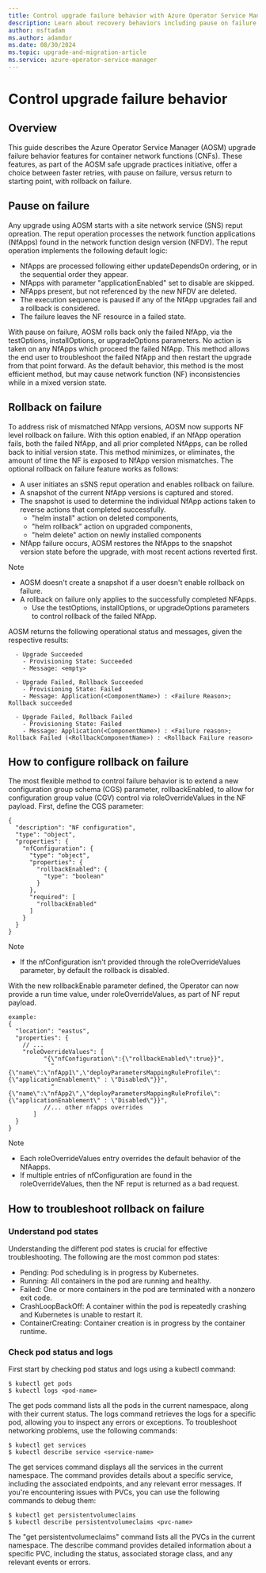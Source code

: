 ```yaml
---
title: Control upgrade failure behavior with Azure Operator Service Manager
description: Learn about recovery behaviors including pause on failure and rollback on failure.
author: msftadam
ms.author: adamdor
ms.date: 08/30/2024
ms.topic: upgrade-and-migration-article
ms.service: azure-operator-service-manager
---
```


# Control upgrade failure behavior

## Overview
This guide describes the Azure Operator Service Manager (AOSM) upgrade failure behavior features for container network functions (CNFs). These features, as part of the AOSM safe upgrade practices initiative, offer a choice between faster retries, with pause on failure, versus return to starting point, with rollback on failure.

## Pause on failure
Any upgrade using AOSM starts with a site network service (SNS) reput opreation. The reput operation processes the network function applications (NfApps) found in the network function design version (NFDV). The reput operation implements the following default logic:
* NfApps are processed following either updateDependsOn ordering, or in the sequential order they appear.
* NfApps with parameter "applicationEnabled" set to disable are skipped.
* NFApps present, but not referenced by the new NFDV are deleted.
* The execution sequence is paused if any of the NfApp upgrades fail and a rollback is considered.
* The failure leaves the NF resource in a failed state.

With pause on failure, AOSM rolls back only the failed NfApp, via the testOptions, installOptions, or upgradeOptions parameters. No action is taken on any NfApps which proceed the failed NfApp.  This method allows the end user to troubleshoot the failed NfApp and then restart the upgrade from that point forward. As the default behavior, this method is the most efficient method, but may cause network function (NF) inconsistencies while in a mixed version state. 

## Rollback on failure
To address risk of mismatched NfApp versions, AOSM now supports NF level rollback on failure. With this option enabled, if an NfApp operation fails, both the failed NfApp, and all prior completed NfApps, can be rolled back to initial version state. This method minimizes, or eliminates, the amount of time the NF is exposed to NfApp version mismatches. The optional rollback on failure feature works as follows:
* A user initiates an sSNS reput operation and enables rollback on failure.
* A snapshot of the current NfApp versions is captured and stored.
* The snapshot is used to determine the individual NfApp actions taken to reverse actions that completed successfully.
  - "helm install" action on deleted components,
  - "helm rollback" action on upgraded components,
  - "helm delete" action on newly installed components
* NfApp failure occurs, AOSM restores the NfApps to the snapshot version state before the upgrade, with most recent actions reverted first.

> [!NOTE]
> * AOSM doesn't create a snapshot if a user doesn't enable rollback on failure.
> * A rollback on failure only applies to the successfully completed NFApps.
>   - Use the testOptions, installOptions, or upgradeOptions parameters to control rollback of the failed NfApp.

AOSM returns the following operational status and messages, given the respective results:
```
  - Upgrade Succeeded
    - Provisioning State: Succeeded
    - Message: <empty>
```
```
  - Upgrade Failed, Rollback Succeeded
    - Provisioning State: Failed
    - Message: Application(<ComponentName>) : <Failure Reason>; Rollback succeeded
```
```
  - Upgrade Failed, Rollback Failed
    - Provisioning State: Failed
    - Message: Application(<ComponentName>) : <Failure reason>; Rollback Failed (<RollbackComponentName>) : <Rollback Failure reason>
```
## How to configure rollback on failure
The most flexible method to control failure behavior is to extend a new configuration group schema (CGS) parameter, rollbackEnabled, to allow for configuration group value (CGV) control via roleOverrideValues in the NF payload. First, define the CGS parameter: 
```
{
  "description": "NF configuration",
  "type": "object",
  "properties": {
    "nfConfiguration": {
      "type": "object",
      "properties": {
        "rollbackEnabled": {
          "type": "boolean"
        }
      },
      "required": [
        "rollbackEnabled"
      ]
    }
  }
}
```
> [!NOTE]
> * If the nfConfiguration isn't provided through the roleOverrideValues parameter, by default the rollback is disabled.

With the new rollbackEnable parameter defined, the Operator can now provide a run time value, under roleOverrideValues, as part of NF reput payload.
```
example:
{
  "location": "eastus",
  "properties": {
    // ...
    "roleOverrideValues": [
          "{\"nfConfiguration\":{\"rollbackEnabled\":true}}",
            "{\"name\":\"nfApp1\",\"deployParametersMappingRuleProfile\":{\"applicationEnablement\" : \"Disabled\"}}",
            "{\"name\":\"nfApp2\",\"deployParametersMappingRuleProfile\":{\"applicationEnablement\" : \"Disabled\"}}",
          //... other nfapps overrides
       ]
  }
}
```
> [!NOTE]
> * Each roleOverrideValues entry overrides the default behavior of the NfAapps.
> * If multiple entries of nfConfiguration are found in the roleOverrideValues, then the NF reput is returned as a bad request.

## How to troubleshoot rollback on failure
### Understand pod states
Understanding the different pod states is crucial for effective troubleshooting. The following are the most common pod states:
* Pending: Pod scheduling is in progress by Kubernetes.
* Running: All containers in the pod are running and healthy.
* Failed: One or more containers in the pod are terminated with a nonzero exit code.
* CrashLoopBackOff: A container within the pod is repeatedly crashing and Kubernetes is unable to restart it.
* ContainerCreating: Container creation is in progress by the container runtime.

### Check pod status and logs
First start by checking pod status and logs using a kubectl command:
```
$ kubectl get pods
$ kubectl logs <pod-name>
```
The get pods command lists all the pods in the current namespace, along with their current status. The logs command retrieves the logs for a specific pod, allowing you to inspect any errors or exceptions. To troubleshoot networking problems, use the following commands:
```
$ kubectl get services
$ kubectl describe service <service-name>
```
The get services command displays all the services in the current namespace. The command provides details about a specific service, including the associated endpoints, and any relevant error messages. If you're encountering issues with PVCs, you can use the following commands to debug them:
```
$ kubectl get persistentvolumeclaims
$ kubectl describe persistentvolumeclaims <pvc-name>
```
The "get persistentvolumeclaims" command lists all the PVCs in the current namespace. The describe command provides detailed information about a specific PVC, including the status, associated storage class, and any relevant events or errors.
